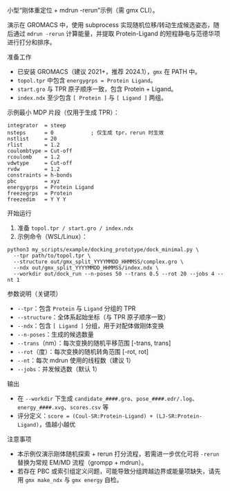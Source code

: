 小型“刚体重定位 + mdrun -rerun”示例（需 gmx CLI）。

演示在 GROMACS 中，使用 subprocess 实现随机位移/转动生成候选姿态，随后通过 `mdrun -rerun` 计算能量，并提取 Protein-Ligand 的短程静电与范德华项进行打分和排序。

准备工作
- 已安装 GROMACS（建议 2021+，推荐 2024.1），`gmx` 在 PATH 中。
- `topol.tpr` 中包含 `energygrps = Protein Ligand`。
- `start.gro` 与 TPR 原子顺序一致，包含 Protein + Ligand。
- `index.ndx` 至少包含 `[ Protein ]` 与 `[ Ligand ]` 两组。

示例最小 MDP 片段（仅用于生成 TPR）：
```
integrator  = steep
nsteps      = 0            ; 仅生成 tpr，rerun 时生效
nstlist     = 20
rlist       = 1.2
coulombtype = Cut-off
rcoulomb    = 1.2
vdwtype     = Cut-off
rvdw        = 1.2
constraints = h-bonds
pbc         = xyz
energygrps  = Protein Ligand
freezegrps  = Protein
freezedim   = Y Y Y
```

开始运行
1) 准备 `topol.tpr / start.gro / index.ndx`
2) 示例命令（WSL/Linux）：
```
python3 my_scripts/example/docking_prototype/dock_minimal.py \
  --tpr path/to/topol.tpr \
  --structure out/gmx_split_YYYYMMDD_HHMMSS/complex.gro \
  --ndx out/gmx_split_YYYYMMDD_HHMMSS/index.ndx \
  --workdir out/dock_run --n-poses 50 --trans 0.5 --rot 20 --jobs 4 --nt 1
```

参数说明（关键项）
- `--tpr`：包含 `Protein` 与 `Ligand` 分组的 TPR
- `--structure`：全体系起始坐标（与 TPR 原子顺序一致）
- `--ndx`：包含 `[ Ligand ]` 分组，用于对配体做刚体变换
- `--n-poses`：生成的候选数量
- `--trans`（nm）：每次变换的随机平移范围 [-trans, trans]
- `--rot`（度）：每次变换的随机转角范围 [-rot, rot]
- `--nt`：每次 mdrun 使用的线程数（建议 1）
- `--jobs`：并发候选数（默认 1）

输出
- 在 `--workdir` 下生成 `candidate_####.gro`、`pose_####.edr/.log`、`energy_####.xvg`、`scores.csv` 等
- 评分定义：`score = (Coul-SR:Protein-Ligand) + (LJ-SR:Protein-Ligand)`，值越小越优

注意事项
- 本示例仅演示刚体随机探索 + rerun 打分流程，若需进一步优化可将 `-rerun` 替换为常规 EM/MD 流程（grompp + mdrun）。
- 若存在 PBC 或索引组定义问题，可能导致分组跨越边界或能量项缺失，请先用 `gmx make_ndx` 与 `gmx energy` 自检。


